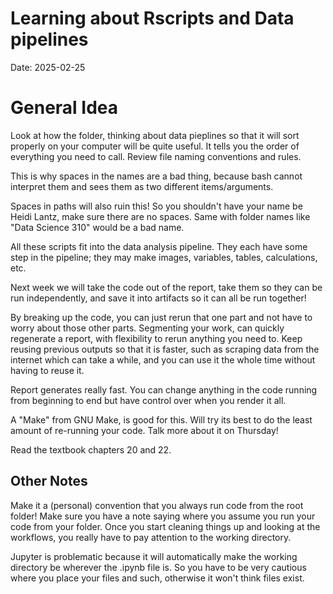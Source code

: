 # Learning about Rscripts and Data pipelines

Date: 2025-02-25

# General Idea

Look at how the folder, thinking about data pieplines so that it will sort properly on your computer
will be quite useful.
It tells you the order of everything you need to call.
Review file naming conventions and rules.

This is why spaces in the names are a bad thing, because bash cannot interpret them and sees them as 
two different items/arguments.

Spaces in paths will also ruin this! So you shouldn't have your name be Heidi Lantz, 
make sure there are no spaces. 
Same with folder names like "Data Science 310" would be a bad name.

All these scripts fit into the data analysis pipeline.
They each have some step in the pipeline; they may make images, variables, tables, calculations, etc.

Next week we will take the code out of the report, 
take them so they can be run independently, 
and save it into artifacts so it can all be run together!

By breaking up the code, you can just rerun that one part and not have to worry about those other parts.
Segmenting your work, can quickly regenerate a report, with flexibility to rerun anything you need to.
Keep reusing previous outputs so that it is faster,
such as scraping data from the internet which can take a while,
and you can use it the whole time without having to reuse it.

Report generates really fast.
You can change anything in the code running from beginning to end but have control over when you render it all.

A "Make" from GNU Make, is good for this. Will try its best to do the least amount of re-running your code. Talk more about it on Thursday!

Read the textbook chapters 20 and 22.

## Other Notes

Make it a (personal) convention that you always run code from the root folder!
Make sure you have a note saying where you assume you run your code from your folder.
Once you start cleaning things up and looking at the workflows, you really have to pay attention to
the working directory.

Jupyter is problematic because it will automatically make the working directory be
wherever the .ipynb file is. 
So you have to be very cautious where you place your files and such, 
otherwise it won't think files exist.
